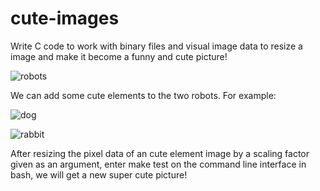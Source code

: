# cute-images
Write C code to work with binary files and visual image data to resize a image and make it become a funny and cute picture!

![robots](https://user-images.githubusercontent.com/31902939/48018005-b7cfd980-e0fd-11e8-9a54-e99f57cbfd75.jpg)   

We can add some cute elements to the two robots. For example:

![dog](https://user-images.githubusercontent.com/31902939/48018143-109f7200-e0fe-11e8-8f54-bd1078b0c9d8.jpg)

![rabbit](https://user-images.githubusercontent.com/31902939/48020632-6414be80-e104-11e8-8cb1-8564ddf11a5d.jpg)

After resizing the pixel data of an cute element image by a scaling factor given as an argument, 
enter make test on the command line interface in bash, we will get a new super cute picture!

